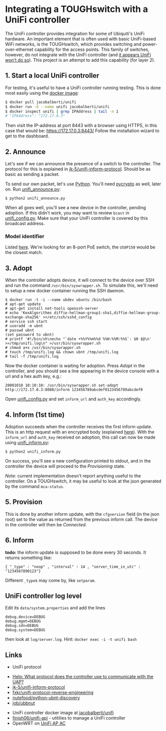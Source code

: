 # Integrating a TOUGHswitch with a UniFi controller

The UniFi controller provides integration for some of Ubiquiti's UniFi hardware.
An important element that is often used with basic UniFi-based WiFi networks,
is the TOUGHswitch, which provides switching and power-over-ethernet capability
for the access points. This family of switches, however, do not integrate with
the UniFi controller
(and [it appears UniFi won't do so](https://community.ubnt.com/t5/UniFi-Routing-Switching/Tough-Switch-integration-with-Unifi-4-6/td-p/1191186)).
This project is an attempt to add this capability (for layer 2).


## 1. Start a local UniFi controller

For testing, it's useful to have a UniFi controller running testing. This is done
most easily using the [docker image](https://hub.docker.com/r/jacobalberty/unifi/):


```sh
$ docker pull jacobalberti/unifi
$ docker run -d --name unifi jacobalberti/unifi
$ docker inspect unifi | grep IPAddress | tail -n 1
# "IPAddress": "172.17.0.3"
```

Then visit the IP-address at port 8443 with a browser using HTTPS, in this case
that would be: https://172.17.0.3:8443/
Follow the installation wizard to get to the dashboard.


## 2. Announce

Let's see if we can announce the presence of a switch to the controller. The protocol
for this is explained in [jk-5/unifi-inform-protocol](https://github.com/jk-5/unifi-inform-protocol).
Should be as basic as sending a packet.

To send our own packet, let's use [Python](http://www.python.org). You'll need
[pycrypto](https://pypi.python.org/pypi/pycrypto) as well, later on.
Run [unifi_announce.py](unifi_announce.py):

```
$ python2 unifi_announce.py
```

When all goes well, you'll see a new device in the controller, pending adoption.
If this didn't work, you may want to review `bcast` in [unifi_config.py](unifi_config.py).
Make sure that your UniFi controller is covered by this broadcast address.

### Model identifier

Listed [here](https://community.ubnt.com/ubnt/attachments/ubnt/UniFi/194506/1/bundles.json.txt).
We're looking for an 8-port PoE switch, the `US8P150` would be the closest match.


## 3. Adopt

When the controller adopts device, it will connect to the device over SSH and run the command
`/usr/bin/syswrapper.sh`. To simulate this, we'll need to setup a new docker container running the
SSH daemon.

```
$ docker run -t -i --name ubdev ubuntu /bin/bash
# apt-get update
# apt-get install net-tools openssh-server
# echo 'KexAlgorithms diffie-hellman-group1-sha1,diffie-hellman-group-exchange-sha256' >>/etc/ssh/sshd_config
# service ssh start
# useradd -m ubnt
# passwd ubnt
(set password to ubnt)
# printf '#!/bin/sh\necho "`date +%%Y%%m%%d %%H:%%M:%%S`: $0 $@\n' >>/tmp/unifi.log\n" >/usr/bin/syswrapper.sh
# chmod a+x /usr/bin/syswrapper.sh
# touch /tmp/unifi.log && chown ubnt /tmp/unifi.log
# tail -f /tmp/unifi.log
```

Now the docker container is waiting for adoption. Press _Adopt_ in the controller, and you should
see a line appearing in the device console with a url and a hex auth key, e.g.:

```
20001010 10:10:10: /usr/bin/syswrapper.sh set-adopt http://172.17.0.3:8080/inform 123456789abcdef0123456789abcdef0
```

Open [unifi_config.py](unifi_config.py) and set `inform_url` and `auth_key` accordingly.


## 4. Inform (1st time)

Adoption succeeds when the controller receives the first inform update. This is an http request with
an encrypted body (explained [here](https://github.com/fxkr/unifi-protocol-reverse-engineering#inform)).
With the `inform_url` and `auth_key` received on adoption, this call can now be made using
[unifi_inform.py](unifi_inform.py):

```
$ python2 unifi_inform.py
```

On success, you'll see a new configuration printed to stdout, and in the controller the device will
proceed to the _Provisioning_ state.



_Note:_ current implementation doesn't report anything useful to the controller. On a TOUGHswitch, it
may be useful to look at the json generated by the command `mca-status`.


## 5. Provision

This is done by another inform update, with the `cfgversion` field (in the json root) set to the
value as returned from the previous inform call. The device in the controller will then be _Connected_.


## 6. Inform

**todo:** the inform update is supposed to be done every 30 seconds. It returns something like:

```
{ "_type" : "noop" , "interval" : 14 , "server_time_in_utc" : "1234567890123"}
```

Different `_type`s may come by, like `setparam`.


## UniFi controller log level

Edit its `data/system.properties` and add the lines

```properties
debug.device=DEBUG
debug.mgmt=DEBUG
debug.sdn=DEBUG
debug.system=DEBUG
```

then look at `log/server.log`. Hint: `docker exec -i -t unifi bash`


## Links

* UniFi protocol
 - [Help: What protocol does the controller use to communicate with the UAP?](https://help.ubnt.com/hc/en-us/articles/204976094-UniFi-What-protocol-does-the-controller-use-to-communicate-with-the-UAP-)
 - [jk-5/unifi-inform-protocol](https://github.com/jk-5/unifi-inform-protocol)
 - [fxkr/unifi-protocol-reverse-engineering](https://github.com/fxkr/unifi-protocol-reverse-engineering)
 - [nutefood/python-ubnt-discovery](https://github.com/nitefood/python-ubnt-discovery)
 - [job/ubbnut](https://github.com/jof/ubbnut)
* UniFi controller docker image at [jacobalberti/unifi](https://hub.docker.com/r/jacobalberty/unifi/)
* [finish06/unifi-api](https://github.com/finish06/unifi-api) - utitilies to manage a UniFi controller
* OpenWRT on [UniFi AP AC](https://wiki.openwrt.org/toh/ubiquiti/unifiac)

